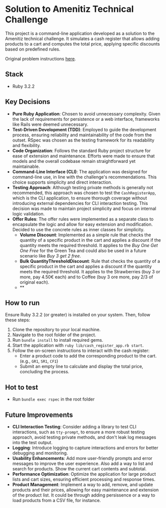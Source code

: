 # Solution to Amenitiz Technical Challenge

This project is a command-line application developed as a solution to the Amenitiz technical challenge. It simulates a cash register that allows adding products to a cart and computes the total price, applying specific discounts based on predefined rules.

Original problem instructions [here](amenitiz-technical-challenge.md).

## Stack

- Ruby 3.2.2

## Key Decisions

- **Pure Ruby Application**: Chosen to avoid unnecessary complexity. Given the lack of requirements for persistence or a web interface, frameworks like Rails were deemed unnecessary.
- **Test-Driven Development (TDD)**: Employed to guide the development process, ensuring reliability and maintainability of the code from the outset. RSpec was chosen as the testing framework for its readability and flexibility.
- **Code Organization**: Follows the standard Ruby project structure for ease of extension and maintenance. Efforts were made to ensure that models and the overall codebase remain straightforward yet maintainable.
- **Command-Line Interface (CLI)**: The application was designed for command-line use, in line with the challenge's recommendations. This choice supports simplicity and direct interaction.
- **Testing Approach**: Although testing private methods is generally not recommended, this approach was chosen to test the `CashRegisterApp`, which is the CLI application, to ensure thorough coverage without introducing external dependencies for CLI interaction testing. This decision was made to maintain project simplicity and focus on internal logic validation.
- **Offer Rules**: The offer rules were implemented as a separate class to encapsulate the logic and allow for easy extension and modification. Decided to use the concrete rules as inner classes for simplicity.
  - **Volume Discount**: Implemented as a simple rule that checks the quantity of a specific product in the cart and applies a discount if the quantity meets the required threshold. It applies to the _Buy One Get One Free_ for the Green Tea and could also be used in a future scenario like _Buy 3 get 2 free_.
  - **Bulk QuantityThresholdDiscount**: Rule that checks the quantity of a specific product in the cart and applies a discount if the quantity meets the required threshold. It applies to the Strawberries (buy 3 or more, pay 4.50€ each) and to Coffee (buy 3 ore more, pay 2/3 of original each).
  - **
## How to run

Ensure Ruby 3.2.2 (or greater) is installed on your system. Then, follow these steps:

1. Clone the repository to your local machine.
2. Navigate to the root folder of the project.
3. Run `bundle install` to install required gems.
4. Start the application with `ruby lib/cash_register_app.rb start`.
5. Follow the on-screen instructions to interact with the cash register:
   - Enter a product code to add the corresponding product to the cart. (e.g., `GR1`, `SR1`, `CF1`)
   - Submit an empty line to calculate and display the total price, concluding the process.


## Hot to test
- Run `bundle exec rspec` in the root folder

## Future Improvements
- **CLI Interaction Testing**: Consider adding a library to test CLI interactions, such as `tty-prompt`, to ensure a more robust testing approach, avoid testing private methods, and don't leak log messages into the test output.
- **Logging**: Introduce logging to capture interactions and errors for better debugging and monitoring.
- **Usability Enhancements**: Add more user-friendly prompts and error messages to improve the user experience. Also add a way to list and search for products. Show the current cart contents and subtotal.
- **Performance Optimization**: Optimize the application for large product lists and cart sizes, ensuring efficient processing and response times.
- **Product Management**: Implement a way to add, remove, and update products and their prices, allowing for easy maintenance and extension of the product list. It could be through adding persissence or a way to load products from a CSV file, for instance.
